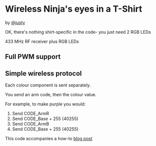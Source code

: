 # Wireless Ninja's eyes in a T-Shirt

by [@justy](https://github.com/justy)

OK, there's nothing shirt-specific in the code- you just need 2 RGB LEDs

433 MHz RF receiver plus RGB LEDs

## Full PWM support


## Simple wireless protocol

Each colour component is sent separately.

You send an arm code, then the colour value.

For example, to make purple you would:

1. Send CODE\_ArmR
2. Send CODE\_Base + 255 (40255)
3. Send CODE\_ArmB
4. Send CODE\_Base + 255 (40255)

This code accompanies a how-to [blog post](https://web.archive.org/web/20140705054919/http://ninjablocks.com/blogs/how-to/7559040-make-a-wearable-ninas-eyes-t-shirt)
